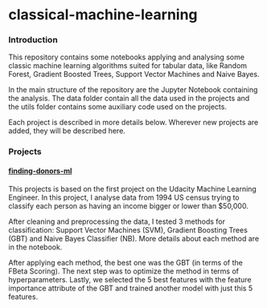 # classical-machine-learning

### Introduction

This repository contains some notebooks applying and analysing some classic machine learning algorithms suited for tabular data, like Random Forest, Gradient Boosted Trees, Support Vector Machines and Naive Bayes.

In the main structure of the repository are the Jupyter Notebook containing the analysis. The data folder contain all the data used in the projects and the utils folder contains some auxiliary code used on the projects.

Each project is described in more details below. Wherever new projects are added, they will be described here.

### Projects

#### [finding-donors-ml](https://github.com/luiznonenmacher/classical-machine-learning/blob/master/finding_donors.ipynb)

This projects is based on the first project on the Udacity Machine Learning Engineer. In this project, I analyse data from 1994 US census trying to classify each person as having an income bigger or lower than $50,000. 

After cleaning and preprocessing the data, I tested 3 methods for classification: Support Vector Machines (SVM), Gradient Boosting Trees (GBT) and Naive Bayes Classifier (NB). More details about each method are in the notebook.

After applying each method, the best one was the GBT (in terms of the FBeta Scoring). The next step was to optimize the method in terms of hyperparameters. Lastly, we selected the 5 best features with the feature importance attribute of the GBT and trained another model with just this 5 features. 



